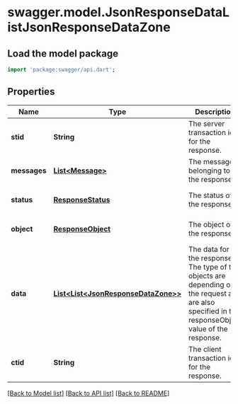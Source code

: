 # swagger.model.JsonResponseDataListJsonResponseDataZone

## Load the model package
```dart
import 'package:swagger/api.dart';
```

## Properties
Name | Type | Description | Notes
------------ | ------------- | ------------- | -------------
**stid** | **String** | The server transaction id for the response. | [optional] [default to null]
**messages** | [**List&lt;Message&gt;**](Message.md) | The messages belonging to the response. | [optional] [default to []]
**status** | [**ResponseStatus**](ResponseStatus.md) | The status of the response. | [optional] [default to null]
**object** | [**ResponseObject**](ResponseObject.md) | The object of the response. | [optional] [default to null]
**data** | [**List&lt;List&lt;JsonResponseDataZone&gt;&gt;**](List.md) | The data for the response. The type of the objects are depending on the request and are also specified in the responseObject value of the response. | [optional] [default to []]
**ctid** | **String** | The client transaction id for the response. | [optional] [default to null]

[[Back to Model list]](../README.md#documentation-for-models) [[Back to API list]](../README.md#documentation-for-api-endpoints) [[Back to README]](../README.md)



